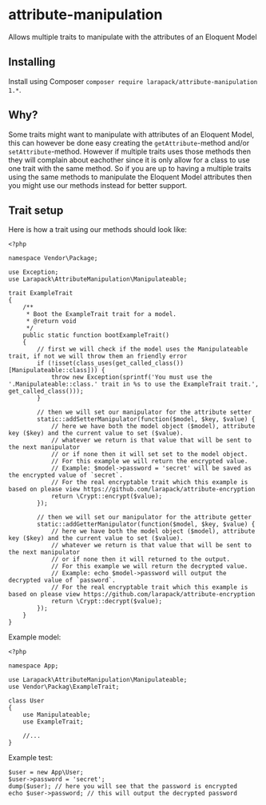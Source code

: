 # attribute-manipulation
Allows multiple traits to manipulate with the attributes of an Eloquent Model

## Installing

Install using Composer `composer require larapack/attribute-manipulation 1.*`.

## Why?

Some traits might want to manipulate with attributes of an Eloquent Model, this can however be done easy creating the `getAttribute`-method and/or `setAttribute`-method.
However if multiple traits uses those methods then they will complain about eachother since it is only allow for a class to use one trait with the same method.
So if you are up to having a multiple traits using the same methods to manipulate the Eloquent Model attributes then you might use our methods instead for better support.

## Trait setup

Here is how a trait using our methods should look like:

```
<?php

namespace Vendor\Package;

use Exception;
use Larapack\AttributeManipulation\Manipulateable;

trait ExampleTrait
{
    /**
     * Boot the ExampleTrait trait for a model.
     * @return void
     */
    public static function bootExampleTrait()
    {
        // first we will check if the model uses the Manipulateable trait, if not we will throw them an friendly error
        if (!isset(class_uses(get_called_class())[Manipulateable::class])) {
            throw new Exception(sprintf('You must use the '.Manipulateable::class.' trait in %s to use the ExampleTrait trait.', get_called_class()));
        }

        // then we will set our manipulator for the attribute setter
        static::addSetterManipulator(function($model, $key, $value) {
            // here we have both the model object ($model), attribute key ($key) and the current value to set ($value).
            // whatever we return is that value that will be sent to the next manipulator 
            // or if none then it will set set to the model object.
            // For this example we will return the encrypted value.
            // Example: $model->password = 'secret' will be saved as the encrypted value of `secret`.
            // For the real encryptable trait which this example is based on please view https://github.com/larapack/attribute-encryption
            return \Crypt::encrypt($value);
        });

        // then we will set our manipulator for the attribute getter
        static::addGetterManipulator(function($model, $key, $value) {
            // here we have both the model object ($model), attribute key ($key) and the current value to set ($value).
            // whatever we return is that value that will be sent to the next manipulator 
            // or if none then it will returned to the output.
            // For this example we will return the decrypted value.
            // Example: echo $model->password will output the decrypted value of `password`.
            // For the real encryptable trait which this example is based on please view https://github.com/larapack/attribute-encryption
            return \Crypt::decrypt($value);
        });
    }
}
```

Example model:
```
<?php

namespace App;

use Larapack\AttributeManipulation\Manipulateable;
use Vendor\Packag\ExampleTrait;

class User
{
    use Manipulateable;
    use ExampleTrait;

    //...
}
```

Example test:
```
$user = new App\User;
$user->password = 'secret';
dump($user); // here you will see that the password is encrypted
echo $user->password; // this will output the decrypted password
```
